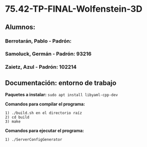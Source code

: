 # 75.42-TP-FINAL-Wolfenstein-3D

## Alumnos: 
### Berrotarán, Pablo - Padrón: 
### Samoluck, Germán - Padrón: 93216
### Zaietz, Azul - Padrón: 102214

## Documentación: entorno de trabajo

**Paquetes a instalar:**
```sudo apt install libyaml-cpp-dev```

**Comandos para compilar el programa:**
```
1) ./build.sh en el directorio raíz
2) cd build
3) make
```

**Comandos para ejecutar el programa:**
```
1) ./ServerConfigGenerator
```
